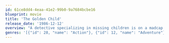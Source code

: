 ```yaml
---
id: 61ce8dd4-4eaa-41e2-99b0-9a7684bcbe16
blueprint: movie
title: 'The Golden Child'
release_date: '1986-12-12'
overview: "A detective specializing in missing children is on a madcap mission to save a youth with mystical powers who's been abducted by an evil cult. He battles a band of super-nasties, scrambles through a booby-trapped chamber of horrors and traverses Tibet to obtain a sacred dagger."
genres: '[{"id": 28, "name": "Action"}, {"id": 12, "name": "Adventure"}, {"id": 35, "name": "Comedy"}]'
---
```

